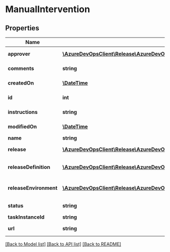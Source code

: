 # ManualIntervention

## Properties
Name | Type | Description | Notes
------------ | ------------- | ------------- | -------------
**approver** | [**\AzureDevOpsClient\Release\AzureDevOpsClient\Release\Model\IdentityRef**](IdentityRef.md) | Gets or sets the identity who should approve. | [optional] 
**comments** | **string** | Gets or sets comments for approval. | [optional] 
**createdOn** | [**\DateTime**](\DateTime.md) | Gets date on which it got created. | [optional] 
**id** | **int** | Gets the unique identifier for manual intervention. | [optional] 
**instructions** | **string** | Gets or sets instructions for approval. | [optional] 
**modifiedOn** | [**\DateTime**](\DateTime.md) | Gets date on which it got modified. | [optional] 
**name** | **string** | Gets or sets the name. | [optional] 
**release** | [**\AzureDevOpsClient\Release\AzureDevOpsClient\Release\Model\ReleaseShallowReference**](ReleaseShallowReference.md) | Gets releaseReference for manual intervention. | [optional] 
**releaseDefinition** | [**\AzureDevOpsClient\Release\AzureDevOpsClient\Release\Model\ReleaseDefinitionShallowReference**](ReleaseDefinitionShallowReference.md) | Gets releaseDefinitionReference for manual intervention. | [optional] 
**releaseEnvironment** | [**\AzureDevOpsClient\Release\AzureDevOpsClient\Release\Model\ReleaseEnvironmentShallowReference**](ReleaseEnvironmentShallowReference.md) | Gets releaseEnvironmentReference for manual intervention. | [optional] 
**status** | **string** | Gets or sets the status of the manual intervention. | [optional] 
**taskInstanceId** | **string** | Get task instance identifier. | [optional] 
**url** | **string** | Gets url to access the manual intervention. | [optional] 

[[Back to Model list]](../README.md#documentation-for-models) [[Back to API list]](../README.md#documentation-for-api-endpoints) [[Back to README]](../README.md)


